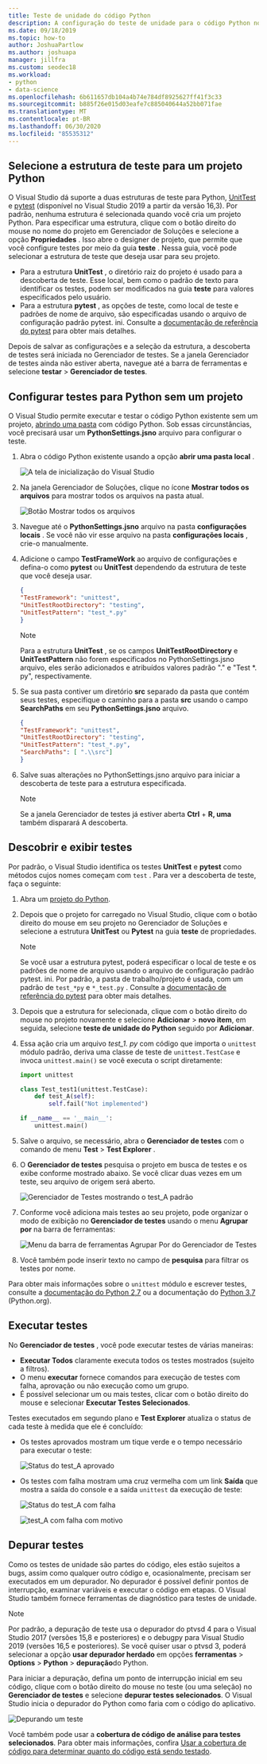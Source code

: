 ```yaml
---
title: Teste de unidade do código Python
description: A configuração do teste de unidade para o código Python no Visual Studio aproveita ao máximo as funcionalidades do Gerenciador de Testes para descobrir, executar e depurar testes.
ms.date: 09/18/2019
ms.topic: how-to
author: JoshuaPartlow
ms.author: joshuapa
manager: jillfra
ms.custom: seodec18
ms.workload:
- python
- data-science
ms.openlocfilehash: 6b611657db104a4b74e784df8925627ff41f3c33
ms.sourcegitcommit: b885f26e015d03eafe7c885040644a52bb071fae
ms.translationtype: MT
ms.contentlocale: pt-BR
ms.lasthandoff: 06/30/2020
ms.locfileid: "85535312"
---
```

## <a name="select-the-test-framework-for-a-python-project"></a>Selecione a estrutura de teste para um projeto Python

O Visual Studio dá suporte a duas estruturas de teste para Python, [UnitTest](https://docs.python.org/3/library/unittest.html) e [pytest](https://pytest.org/en/latest/) (disponível no Visual Studio 2019 a partir da versão 16,3). Por padrão, nenhuma estrutura é selecionada quando você cria um projeto Python. Para especificar uma estrutura, clique com o botão direito do mouse no nome do projeto em Gerenciador de Soluções e selecione a opção **Propriedades** . Isso abre o designer de projeto, que permite que você configure testes por meio da guia **teste** . Nessa guia, você pode selecionar a estrutura de teste que deseja usar para seu projeto. 

* Para a estrutura **UnitTest** , o diretório raiz do projeto é usado para a descoberta de teste. Esse local, bem como o padrão de texto para identificar os testes, podem ser modificados na guia **teste** para valores especificados pelo usuário.
* Para a estrutura **pytest** , as opções de teste, como local de teste e padrões de nome de arquivo, são especificadas usando o arquivo de configuração padrão pytest. ini. Consulte a [documentação de referência do pytest](https://docs.pytest.org/en/latest/reference.html#ini-options-ref) para obter mais detalhes.

Depois de salvar as configurações e a seleção da estrutura, a descoberta de testes será iniciada no Gerenciador de testes. Se a janela Gerenciador de testes ainda não estiver aberta, navegue até a barra de ferramentas e selecione **testar**  >  **Gerenciador de testes**.

## <a name="configure-testing-for-python-without-a-project"></a>Configurar testes para Python sem um projeto
O Visual Studio permite executar e testar o código Python existente sem um projeto, [abrindo uma pasta](../../quickstart-05-python-visual-studio-open-folder.md) com código Python. Sob essas circunstâncias, você precisará usar um **PythonSettings.jsno** arquivo para configurar o teste. 
1. Abra o código Python existente usando a opção **abrir uma pasta local** . 

   ![A tela de inicialização do Visual Studio](../../media/quickstart-open-folder/01-open-local-folder.png)

1. Na janela Gerenciador de Soluções, clique no ícone **Mostrar todos os arquivos** para mostrar todos os arquivos na pasta atual.

   ![Botão Mostrar todos os arquivos](../../media/unit-test-show-files.png)

1. Navegue até o **PythonSettings.jsno** arquivo na pasta **configurações locais** . Se você não vir esse arquivo na pasta **configurações locais** , crie-o manualmente.
   
1. Adicione o campo **TestFrameWork** ao arquivo de configurações e defina-o como **pytest** ou **UnitTest** dependendo da estrutura de teste que você deseja usar.

    ```json
    {
    "TestFramework": "unittest",
    "UnitTestRootDirectory": "testing",
    "UnitTestPattern": "test_*.py"
    }
    ```

    > [!Note]
    > Para a estrutura **UnitTest** , se os campos **UnitTestRootDirectory** e **UnitTestPattern** não forem especificados no PythonSettings.jsno arquivo, eles serão adicionados e atribuídos valores padrão "." e "Test *. py", respectivamente.

1. Se sua pasta contiver um diretório **src** separado da pasta que contém seus testes, especifique o caminho para a pasta **src** usando o campo **SearchPaths** em seu **PythonSettings.jsno** arquivo.

    ```json
    {
    "TestFramework": "unittest",
    "UnitTestRootDirectory": "testing",
    "UnitTestPattern": "test_*.py",
    "SearchPaths": [ ".\\src"]
    }
    ```

1. Salve suas alterações no PythonSettings.jsno arquivo para iniciar a descoberta de teste para a estrutura especificada. 
   > [!Note]
   > Se a janela Gerenciador de testes já estiver aberta **Ctrl**  +  **R, uma** também disparará A descoberta.

## <a name="discover-and-view-tests"></a>Descobrir e exibir testes

Por padrão, o Visual Studio identifica os testes **UnitTest** e **pytest** como métodos cujos nomes começam com `test` . Para ver a descoberta de teste, faça o seguinte:

1. Abra um [projeto do Python](../../managing-python-projects-in-visual-studio.md).

1. Depois que o projeto for carregado no Visual Studio, clique com o botão direito do mouse em seu projeto no Gerenciador de Soluções e selecione a estrutura **UnitTest** ou **Pytest** na guia **teste** de propriedades.
   > [!Note]
   > Se você usar a estrutura pytest, poderá especificar o local de teste e os padrões de nome de arquivo usando o arquivo de configuração padrão pytest. ini. Por padrão, a pasta de trabalho/projeto é usada, com um padrão de `test_*py` e `*_test.py` . Consulte a [documentação de referência do pytest](https://docs.pytest.org/en/latest/reference.html#ini-options-ref) para obter mais detalhes.

1. Depois que a estrutura for selecionada, clique com o botão direito do mouse no projeto novamente e selecione **Adicionar**  >  **novo item**, em seguida, selecione **teste de unidade do Python** seguido por **Adicionar**.

1. Essa ação cria um arquivo *test_1. py* com código que importa o `unittest` módulo padrão, deriva uma classe de teste de `unittest.TestCase` e invoca `unittest.main()` se você executa o script diretamente:

    ```python
    import unittest

    class Test_test1(unittest.TestCase):
        def test_A(self):
            self.fail("Not implemented")

    if __name__ == '__main__':
        unittest.main()
    ```

1. Salve o arquivo, se necessário, abra o **Gerenciador de testes** com o comando de menu **Test**  >  **Test Explorer** .

1. O **Gerenciador de testes** pesquisa o projeto em busca de testes e os exibe conforme mostrado abaixo. Se você clicar duas vezes em um teste, seu arquivo de origem será aberto.

    ![Gerenciador de Testes mostrando o test_A padrão](../../media/unit-test-a-2.png) 

1. Conforme você adiciona mais testes ao seu projeto, pode organizar o modo de exibição no **Gerenciador de testes** usando o menu **Agrupar por** na barra de ferramentas:

    ![Menu da barra de ferramentas Agrupar Por do Gerenciador de Testes](../../media/unit-test-group-menu-2.png) 

1. Você também pode inserir texto no campo de **pesquisa** para filtrar os testes por nome.

Para obter mais informações sobre o `unittest` módulo e escrever testes, consulte a [documentação do Python 2,7](https://docs.python.org/2/library/unittest.html) ou a documentação do [Python 3,7](https://docs.python.org/3/library/unittest.html) (Python.org).

## <a name="run-tests"></a>Executar testes

No **Gerenciador de testes** , você pode executar testes de várias maneiras:

- **Executar Todos** claramente executa todos os testes mostrados (sujeito a filtros).
- O menu **executar** fornece comandos para execução de testes com falha, aprovação ou não execução como um grupo.
- É possível selecionar um ou mais testes, clicar com o botão direito do mouse e selecionar **Executar Testes Selecionados**.

Testes executados em segundo plano e **Test Explorer** atualiza o status de cada teste à medida que ele é concluído:

- Os testes aprovados mostram um tique verde e o tempo necessário para executar o teste:

    ![Status do test_A aprovado](../../media/unit-test-A-pass.png)

- Os testes com falha mostram uma cruz vermelha com um link **Saída** que mostra a saída do console e a saída `unittest` da execução de teste:

    ![Status do test_A com falha](../../media/unit-test-A-fail.png)

    ![test_A com falha com motivo](../../media/unit-test-A-fail-reason.png)

## <a name="debug-tests"></a>Depurar testes

Como os testes de unidade são partes do código, eles estão sujeitos a bugs, assim como qualquer outro código e, ocasionalmente, precisam ser executados em um depurador. No depurador é possível definir pontos de interrupção, examinar variáveis e executar o código em etapas. O Visual Studio também fornece ferramentas de diagnóstico para testes de unidade.

> [!Note]
> Por padrão, a depuração de teste usa o depurador do ptvsd 4 para o Visual Studio 2017 (versões 15,8 e posteriores) e o debugpy para Visual Studio 2019 (versões 16,5 e posteriores). Se você quiser usar o ptvsd 3, poderá selecionar a opção **usar depurador herdado** em opções **ferramentas**  >  **Options**  >  **Python**  >  **depuração**do Python. 

Para iniciar a depuração, defina um ponto de interrupção inicial em seu código, clique com o botão direito do mouse no teste (ou uma seleção) no **Gerenciador de testes** e selecione **depurar testes selecionados**. O Visual Studio inicia o depurador do Python como faria com o código do aplicativo.

![Depurando um teste](../../media/unit-test-debugging.png)

Você também pode usar a **cobertura de código de análise para testes selecionados**. Para obter mais informações, confira [Usar a cobertura de código para determinar quanto do código está sendo testado](../../../test/using-code-coverage-to-determine-how-much-code-is-being-tested.md).
